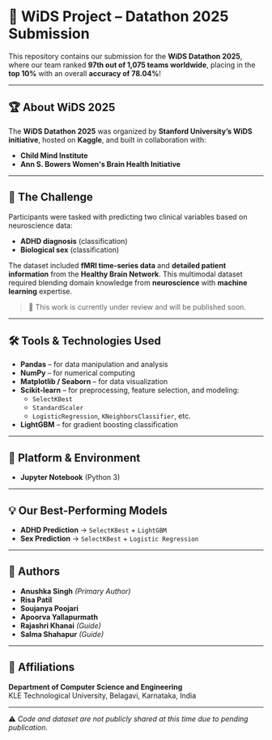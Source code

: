 # 🌟 WiDS Project – Datathon 2025 Submission

This repository contains our submission for the **WiDS Datathon 2025**, where our team ranked **97th out of 1,075 teams worldwide**, placing in the **top 10%** with an overall **accuracy of 78.04%**!

---

## 🏆 About WiDS 2025

The **WiDS Datathon 2025** was organized by **Stanford University’s WiDS initiative**, hosted on **Kaggle**, and built in collaboration with:
- **Child Mind Institute**
- **Ann S. Bowers Women's Brain Health Initiative**

---

## 📌 The Challenge

Participants were tasked with predicting two clinical variables based on neuroscience data:
- **ADHD diagnosis** (classification)
- **Biological sex** (classification)

The dataset included **fMRI time-series data** and **detailed patient information** from the **Healthy Brain Network**. This multimodal dataset required blending domain knowledge from **neuroscience** with **machine learning** expertise.

> 📢 This work is currently under review and will be published soon.

---

## 🛠️ Tools & Technologies Used

- **Pandas** – for data manipulation and analysis  
- **NumPy** – for numerical computing  
- **Matplotlib / Seaborn** – for data visualization  
- **Scikit-learn** – for preprocessing, feature selection, and modeling:
  - `SelectKBest`
  - `StandardScaler`
  - `LogisticRegression`, `KNeighborsClassifier`, etc.  
- **LightGBM** – for gradient boosting classification  

---

## 📍 Platform & Environment

- **Jupyter Notebook** (Python 3)

---

## 💡 Our Best-Performing Models

- **ADHD Prediction** → `SelectKBest` + `LightGBM`  
- **Sex Prediction** → `SelectKBest` + `Logistic Regression`

---

## 👥 Authors

- **Anushka Singh** *(Primary Author)*
- **Risa Patil**  
- **Soujanya Poojari**  
- **Apoorva Yallapurmath**   
- **Rajashri Khanai** *(Guide)*  
- **Salma Shahapur** *(Guide)*  

---

## 🏫 Affiliations

**Department of Computer Science and Engineering**  
KLE Technological University, Belagavi, Karnataka, India

---

⚠️ *Code and dataset are not publicly shared at this time due to pending publication.*
